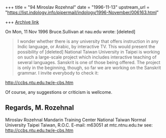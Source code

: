 +++
title = "94 Miroslav Rozehnal"
date = "1996-11-13"
upstream_url = "https://list.indology.info/pipermail/indology/1996-November/006163.html"

+++
[Archive link](https://list.indology.info/pipermail/indology/1996-November/006163.html)

On Mon, 11 Nov 1996 Bruce.Sullivan at nau.edu wrote:
[deleted]
> I wonder whether there is any university that offers instruction in any Indic
> language, or Arabic, by interactive TV.  This would present the possibility of
[deleted]
National Taiwan University in Taipei is working on such a large-scale 
project which includes interactive teaching of several languages.
Sanskrit is one of those being offered.
The project is only in the beginning, though, so far we are working on 
the Sanskrit grammar.
I invite everybody to check it:

http://ccbs.ntu.edu.tw/e-cbs.htm

Of course, any suggestions or criticism is wellcome.

Regards,
M. Rozehnal
-----------------------------------

Miroslav Rozehnal
Mandarin Training Center
National Taiwan Normal University
Taipei
Taiwan, R.O.C.
E-mail: m63051 at mtc.ntnu.edu.tw
see: http://ccbs.ntu.edu.tw/e-cbs.htm





